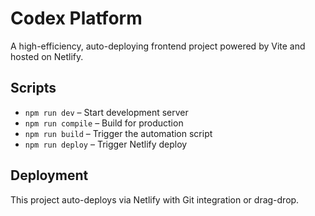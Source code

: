 # Codex Platform

A high-efficiency, auto-deploying frontend project powered by Vite and hosted on Netlify.

## Scripts
- `npm run dev` – Start development server
- `npm run compile` – Build for production
- `npm run build` – Trigger the automation script
- `npm run deploy` – Trigger Netlify deploy

## Deployment
This project auto-deploys via Netlify with Git integration or drag-drop.
